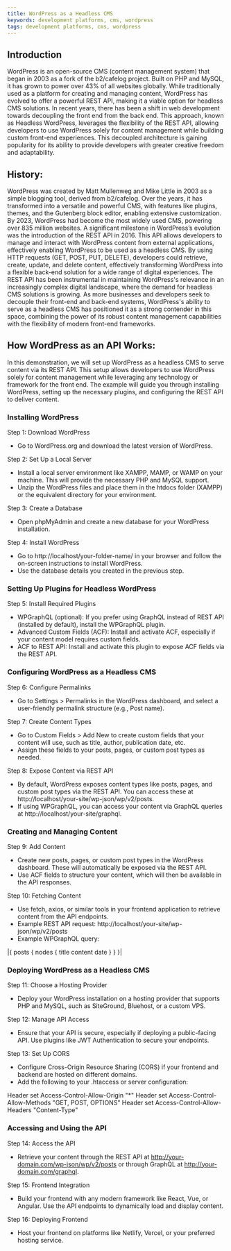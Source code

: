 ```yaml
---
title: WordPress as a Headless CMS 
keywords: development platforms, cms, wordpress
tags: development platforms, cms, wordpress
---
```


## Introduction 
WordPress is an open-source CMS (content management system) that began in 2003 as a fork of the b2/cafelog project. Built on PHP and MySQL, it has grown to power over 43% of all websites globally. While traditionally used as a platform for creating and managing content, WordPress has evolved to offer a powerful REST API, making it a viable option for headless CMS solutions.
In recent years, there has been a shift in web development towards decoupling the front end from the back end. This approach, known as Headless WordPress, leverages the flexibility of the REST API, allowing developers to use WordPress solely for content management while building custom front-end experiences. This decoupled architecture is gaining popularity for its ability to provide developers with greater creative freedom and adaptability.

## History:
WordPress was created by Matt Mullenweg and Mike Little in 2003 as a simple blogging tool, derived from b2/cafelog. Over the years, it has transformed into a versatile and powerful CMS, with features like plugins, themes, and the Gutenberg block editor, enabling extensive customization. By 2023, WordPress had become the most widely used CMS, powering over 835 million websites.
A significant milestone in WordPress’s evolution was the introduction of the REST API in 2016. This API allows developers to manage and interact with WordPress content from external applications, effectively enabling WordPress to be used as a headless CMS. By using HTTP requests (GET, POST, PUT, DELETE), developers could retrieve, create, update, and delete content, effectively transforming WordPress into a flexible back-end solution for a wide range of digital experiences.
The REST API has been instrumental in maintaining WordPress's relevance in an increasingly complex digital landscape, where the demand for headless CMS solutions is growing. As more businesses and developers seek to decouple their front-end and back-end systems, WordPress's ability to serve as a headless CMS has positioned it as a strong contender in this space, combining the power of its robust content management capabilities with the flexibility of modern front-end frameworks.

## How WordPress as an API Works:

In this demonstration, we will set up WordPress as a headless CMS to serve content via its REST API. This setup allows developers to use WordPress solely for content management while leveraging any technology or framework for the front end. The example will guide you through installing WordPress, setting up the necessary plugins, and configuring the REST API to deliver content.

### Installing WordPress

Step 1: Download WordPress
-	Go to WordPress.org and download the latest version of WordPress.

Step 2: Set Up a Local Server

-	Install a local server environment like XAMPP, MAMP, or WAMP on your machine. This will provide the necessary PHP and MySQL support.
-	Unzip the WordPress files and place them in the htdocs folder (XAMPP) or the equivalent directory for your environment.

Step 3: Create a Database
-	Open phpMyAdmin and create a new database for your WordPress installation.

Step 4: Install WordPress
-	Go to http://localhost/your-folder-name/ in your browser and follow the on-screen instructions to install WordPress.
-	Use the database details you created in the previous step.

### Setting Up Plugins for Headless WordPress

Step 5: Install Required Plugins
-	WPGraphQL (optional): If you prefer using GraphQL instead of REST API (installed by default), install the WPGraphQL plugin.
-	Advanced Custom Fields (ACF): Install and activate ACF, especially if your content model requires custom fields.
-	ACF to REST API: Install and activate this plugin to expose ACF fields via the REST API.

### Configuring WordPress as a Headless CMS

Step 6: Configure Permalinks
-	Go to Settings > Permalinks in the WordPress dashboard, and select a user-friendly permalink structure (e.g., Post name).

Step 7: Create Content Types
-	Go to Custom Fields > Add New to create custom fields that your content will use, such as title, author, publication date, etc.
-	Assign these fields to your posts, pages, or custom post types as needed.

Step 8: Expose Content via REST API
-	By default, WordPress exposes content types like posts, pages, and custom post types via the REST API. You can access these at http://localhost/your-site/wp-json/wp/v2/posts.
-	If using WPGraphQL, you can access your content via GraphQL queries at http://localhost/your-site/graphql.
 
### Creating and Managing Content

Step 9: Add Content
-	Create new posts, pages, or custom post types in the WordPress dashboard. These will automatically be exposed via the REST API.
-	Use ACF fields to structure your content, which will then be available in the API responses.

Step 10: Fetching Content
-	Use fetch, axios, or similar tools in your frontend application to retrieve content from the API endpoints.
-	Example REST API request: http://localhost/your-site/wp-json/wp/v2/posts
-	Example WPGraphQL query:

|{
  posts {
    nodes {
      title
      content
      date
    }
  }
}|

### Deploying WordPress as a Headless CMS

Step 11: Choose a Hosting Provider
-	Deploy your WordPress installation on a hosting provider that supports PHP and MySQL, such as SiteGround, Bluehost, or a custom VPS.

Step 12: Manage API Access
-	Ensure that your API is secure, especially if deploying a public-facing API. Use plugins like JWT Authentication to secure your endpoints.

Step 13: Set Up CORS
-	Configure Cross-Origin Resource Sharing (CORS) if your frontend and backend are hosted on different domains.
-	Add the following to your .htaccess or server configuration:


Header set Access-Control-Allow-Origin "*"
Header set Access-Control-Allow-Methods "GET, POST, OPTIONS"
Header set Access-Control-Allow-Headers "Content-Type"


### Accessing and Using the API

Step 14: Access the API
-	Retrieve your content through the REST API at http://your-domain.com/wp-json/wp/v2/posts or through GraphQL at http://your-domain.com/graphql.

Step 15: Frontend Integration
-	Build your frontend with any modern framework like React, Vue, or Angular. Use the API endpoints to dynamically load and display content.

Step 16: Deploying Frontend
-	Host your frontend on platforms like Netlify, Vercel, or your preferred hosting service.
